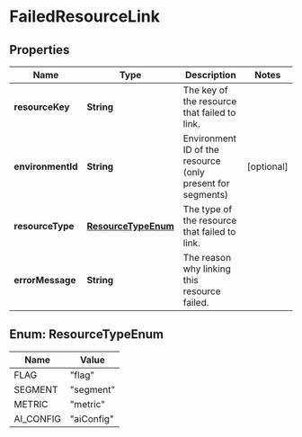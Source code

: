 

# FailedResourceLink


## Properties

| Name | Type | Description | Notes |
|------------ | ------------- | ------------- | -------------|
|**resourceKey** | **String** | The key of the resource that failed to link. |  |
|**environmentId** | **String** | Environment ID of the resource (only present for segments) |  [optional] |
|**resourceType** | [**ResourceTypeEnum**](#ResourceTypeEnum) | The type of the resource that failed to link. |  |
|**errorMessage** | **String** | The reason why linking this resource failed. |  |



## Enum: ResourceTypeEnum

| Name | Value |
|---- | -----|
| FLAG | &quot;flag&quot; |
| SEGMENT | &quot;segment&quot; |
| METRIC | &quot;metric&quot; |
| AI_CONFIG | &quot;aiConfig&quot; |



